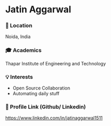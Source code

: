 # Jatin Aggarwal

### 📍 Location
Noida, India

### 🎓 Academics
Thapar Institute of Engineering and Technology

### 💡 Interests
- Open Source Collaboration
- Automating daily stuff

### 🔗 Profile Link (Github/ Linkedin)
https://www.linkedin.com/in/jatinaggarwal1511
